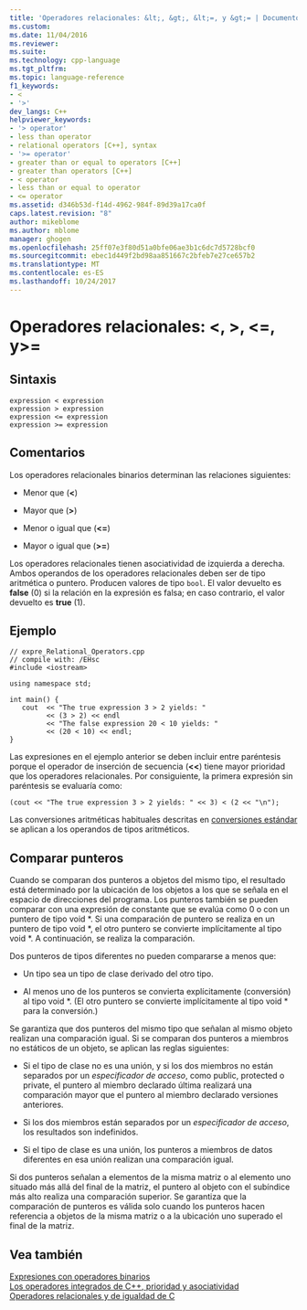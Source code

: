 ```yaml
---
title: 'Operadores relacionales: &lt;, &gt;, &lt;=, y &gt;= | Documentos de Microsoft'
ms.custom: 
ms.date: 11/04/2016
ms.reviewer: 
ms.suite: 
ms.technology: cpp-language
ms.tgt_pltfrm: 
ms.topic: language-reference
f1_keywords:
- <
- '>'
dev_langs: C++
helpviewer_keywords:
- '> operator'
- less than operator
- relational operators [C++], syntax
- '>= operator'
- greater than or equal to operators [C++]
- greater than operators [C++]
- < operator
- less than or equal to operator
- <= operator
ms.assetid: d346b53d-f14d-4962-984f-89d39a17ca0f
caps.latest.revision: "8"
author: mikeblome
ms.author: mblome
manager: ghogen
ms.openlocfilehash: 25ff07e3f80d51a0bfe06ae3b1c6dc7d5728bcf0
ms.sourcegitcommit: ebec1d449f2bd98aa851667c2bfeb7e27ce657b2
ms.translationtype: MT
ms.contentlocale: es-ES
ms.lasthandoff: 10/24/2017
---
```

# <a name="relational-operators-lt-gt-lt-and-gt"></a>Operadores relacionales: &lt;, &gt;, &lt;=, y&gt;=
## <a name="syntax"></a>Sintaxis  
  
```  
expression < expression  
expression > expression  
expression <= expression  
expression >= expression  
```  
  
## <a name="remarks"></a>Comentarios  
 Los operadores relacionales binarios determinan las relaciones siguientes:  
  
-   Menor que (**\<**)  
  
-   Mayor que (**>**)  
  
-   Menor o igual que (**\<=**)  
  
-   Mayor o igual que (**>=**)  
  
 Los operadores relacionales tienen asociatividad de izquierda a derecha. Ambos operandos de los operadores relacionales deben ser de tipo aritmética o puntero. Producen valores de tipo `bool`. El valor devuelto es **false** (0) si la relación en la expresión es falsa; en caso contrario, el valor devuelto es **true** (1).  
  
## <a name="example"></a>Ejemplo  
  
```  
// expre_Relational_Operators.cpp  
// compile with: /EHsc  
#include <iostream>  
  
using namespace std;  
  
int main() {  
   cout  << "The true expression 3 > 2 yields: "  
         << (3 > 2) << endl  
         << "The false expression 20 < 10 yields: "  
         << (20 < 10) << endl;  
}  
```  
  
 Las expresiones en el ejemplo anterior se deben incluir entre paréntesis porque el operador de inserción de secuencia (**<<**) tiene mayor prioridad que los operadores relacionales. Por consiguiente, la primera expresión sin paréntesis se evaluaría como:  
  
```  
(cout << "The true expression 3 > 2 yields: " << 3) < (2 << "\n");  
```  
  
 Las conversiones aritméticas habituales descritas en [conversiones estándar](standard-conversions.md) se aplican a los operandos de tipos aritméticos.  
  
## <a name="comparing-pointers"></a>Comparar punteros  
 Cuando se comparan dos punteros a objetos del mismo tipo, el resultado está determinado por la ubicación de los objetos a los que se señala en el espacio de direcciones del programa. Los punteros también se pueden comparar con una expresión de constante que se evalúa como 0 o con un puntero de tipo void *. Si una comparación de puntero se realiza en un puntero de tipo void \*, el otro puntero se convierte implícitamente al tipo void \*. A continuación, se realiza la comparación.  
  
 Dos punteros de tipos diferentes no pueden compararse a menos que:  
  
-   Un tipo sea un tipo de clase derivado del otro tipo.  
  
-   Al menos uno de los punteros se convierta explícitamente (conversión) al tipo void *. (El otro puntero se convierte implícitamente al tipo void \* para la conversión.)  
  
 Se garantiza que dos punteros del mismo tipo que señalan al mismo objeto realizan una comparación igual. Si se comparan dos punteros a miembros no estáticos de un objeto, se aplican las reglas siguientes:  
  
-   Si el tipo de clase no es una unión, y si los dos miembros no están separados por un *especificador de acceso*, como public, protected o private, el puntero al miembro declarado última realizará una comparación mayor que el puntero al miembro declarado versiones anteriores.  
  
-   Si los dos miembros están separados por un *especificador de acceso*, los resultados son indefinidos.  
  
-   Si el tipo de clase es una unión, los punteros a miembros de datos diferentes en esa unión realizan una comparación igual.  
  
 Si dos punteros señalan a elementos de la misma matriz o al elemento uno situado más allá del final de la matriz, el puntero al objeto con el subíndice más alto realiza una comparación superior. Se garantiza que la comparación de punteros es válida solo cuando los punteros hacen referencia a objetos de la misma matriz o a la ubicación uno superado el final de la matriz.  
  
## <a name="see-also"></a>Vea también  
 [Expresiones con operadores binarios](../cpp/expressions-with-binary-operators.md)   
 [Los operadores integrados de C++, prioridad y asociatividad](../cpp/cpp-built-in-operators-precedence-and-associativity.md)   
 [Operadores relacionales y de igualdad de C](../c-language/c-relational-and-equality-operators.md)